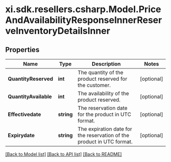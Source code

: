 # xi.sdk.resellers.csharp.Model.PriceAndAvailabilityResponseInnerReserveInventoryDetailsInner

## Properties

Name | Type | Description | Notes
------------ | ------------- | ------------- | -------------
**QuantityReserved** | **int** | The quantity of the product reserved for the customer. | [optional] 
**QuantityAvailable** | **int** | The availability of the product reserved. | [optional] 
**Effectivedate** | **string** | The reservation date for the product in UTC format. | [optional] 
**Expirydate** | **string** | The expiration date for the reservation of the product in UTC format. | [optional] 

[[Back to Model list]](../README.md#documentation-for-models) [[Back to API list]](../README.md#documentation-for-api-endpoints) [[Back to README]](../README.md)


